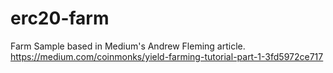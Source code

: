 # erc20-farm
Farm Sample based in Medium's Andrew Fleming article.
https://medium.com/coinmonks/yield-farming-tutorial-part-1-3fd5972ce717
